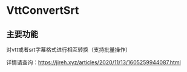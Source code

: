﻿# VttConvertSrt

## 主要功能
对vtt或者srt字幕格式进行相互转换（支持批量操作）

详情请查询：https://jireh.xyz/articles/2020/11/13/1605259944087.html
